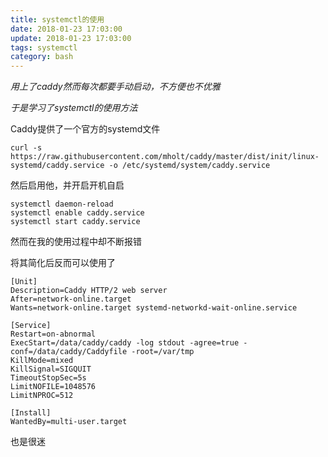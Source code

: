 ```yaml
---
title: systemctl的使用
date: 2018-01-23 17:03:00
update: 2018-01-23 17:03:00
tags: systemctl
category: bash
---
```


*用上了caddy然而每次都要手动启动，不方便也不优雅*

*于是学习了systemctl的使用方法*

Caddy提供了一个官方的systemd文件
<!--more-->
```
curl -s https://raw.githubusercontent.com/mholt/caddy/master/dist/init/linux-systemd/caddy.service -o /etc/systemd/system/caddy.service
```

然后启用他，并开启开机自启

```
systemctl daemon-reload
systemctl enable caddy.service
systemctl start caddy.service
```

然而在我的使用过程中却不断报错

将其简化后反而可以使用了

```
[Unit]
Description=Caddy HTTP/2 web server
After=network-online.target
Wants=network-online.target systemd-networkd-wait-online.service

[Service]
Restart=on-abnormal
ExecStart=/data/caddy/caddy -log stdout -agree=true -conf=/data/caddy/Caddyfile -root=/var/tmp
KillMode=mixed
KillSignal=SIGQUIT
TimeoutStopSec=5s
LimitNOFILE=1048576
LimitNPROC=512

[Install]
WantedBy=multi-user.target
```

也是很迷

